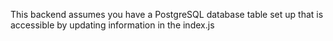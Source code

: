 This backend assumes you have a PostgreSQL database table set up that is accessible by updating
information in the index.js